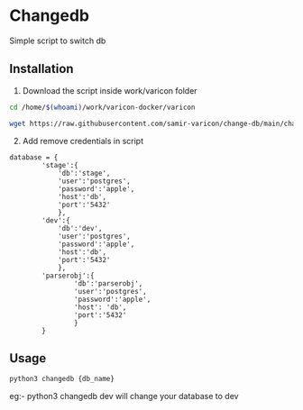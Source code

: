 # Changedb

Simple script to switch db

## Installation

1) Download the script inside work/varicon folder 

```bash  
cd /home/$(whoami)/work/varicon-docker/varicon
```

```bash  
wget https://raw.githubusercontent.com/samir-varicon/change-db/main/changedb.py
```
2) Add remove credentials in script 
```
database = {
        'stage':{
            'db':'stage',
            'user':'postgres',
            'password':'apple',
            'host':'db',
            'port':'5432'
            },
        'dev':{
            'db':'dev',
            'user':'postgres',
            'password':'apple',
            'host':'db',
            'port':'5432'
            },
        'parserobj':{
                'db':'parserobj',
                'user':'postgres',
                'password':'apple',
                'host': 'db',
                'port':'5432'
                }
        }
```

## Usage

```bash
python3 changedb {db_name}
```
eg:- python3 changedb dev will change your database to dev

